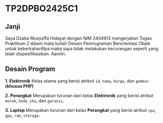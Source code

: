 # TP2DPBO2425C1

## Janji 
Saya Dzaka Musyaffa Hidayat dengan NIM 2404913 mengerjakan Tugas Praktikum 2 dalam mata kuliah Desain Pemrograman Berorientasi Objek untuk keberkahanNya maka saya tidak melakukan kecurangan seperti yang telah dispesifikasikan. Aamiin.

## Desain Program
**1. Elektronik**
Kelas utama yang berisi atribut `id`, `nama`, `harga`, dan `gambar`. **(khusus PHP)**

**2. Perangkat**
Merupakan turunan dari kelas **Elektronik** yang berisi atribut `merek`, `kode_sku`, dan `garansi`.

**3. Laptop**
Merupakan turunan dari kelas **Perangkat** yang berisi atribut `cpu`, `gpu`, `ram`, `storage`.
